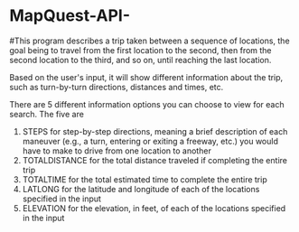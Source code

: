 # MapQuest-API-


#This program describes a trip taken between a sequence of locations, the goal being to travel from the first location to the second, then from the second location to the third, and so on, until reaching the last location. 

Based on the user's input, it will show different information about the trip, such as turn-by-turn directions, distances and times, etc.

There are 5 different information options you can choose to view for each search. The five are 

  1. STEPS for step-by-step directions, meaning a brief description of each maneuver (e.g., a turn, entering or exiting a           freeway, etc.) you would have to make to drive from one location to another
  2. TOTALDISTANCE for the total distance traveled if completing the entire trip
  3. TOTALTIME for the total estimated time to complete the entire trip
  4. LATLONG for the latitude and longitude of each of the locations specified in the input
  5. ELEVATION for the elevation, in feet, of each of the locations specified in the input
